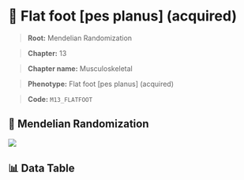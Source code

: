 # 🧪 Flat foot [pes planus] (acquired)

> **Root:** Mendelian Randomization

> **Chapter:** 13  

> **Chapter name:** Musculoskeletal

> **Phenotype:** Flat foot [pes planus] (acquired)  

> **Code:** `M13_FLATFOOT`

## 🧬 Mendelian Randomization  

<img src="/MR/Figures/Forward/M13_FLATFOOT.png"/>

## 📊 Data Table

<CsvTableMRF src="/public/MR/Data/Forward/M13_FLATFOOT.csv"/>
